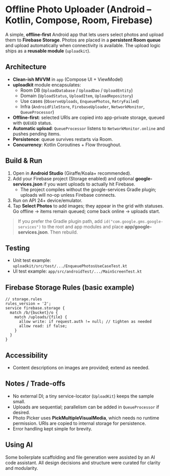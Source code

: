 # Offline Photo Uploader (Android – Kotlin, Compose, Room, Firebase)

A simple, **offline‑first** Android app that lets users select photos and upload them to **Firebase Storage**. Photos are placed in a **persistent Room queue** and upload automatically when connectivity is available. The upload logic ships as a **reusable module** (`uploadkit`).

## Architecture
- **Clean-ish MVVM** in `app` (Compose UI + ViewModel)
- **uploadkit** module encapsulates:
  - Room DB (`UploadDatabase` / `UploadDao` / `UploadEntity`)
  - Domain (`UploadStatus`, `UploadItem`, `UploadRepository`)
  - Use cases (`ObserveUploads`, `EnqueuePhotos`, `RetryFailed`)
  - Infra (`AndroidFileStore`, `FirebaseUploader`, `NetworkMonitor`, `QueueProcessor`)
- **Offline-first**: selected URIs are copied into app-private storage, queued with `QUEUED` status.
- **Automatic upload**: `QueueProcessor` listens to `NetworkMonitor.online` and pushes pending items.
- **Persistence**: queue survives restarts via Room.
- **Concurrency**: Kotlin Coroutines + Flow throughout.

## Build & Run
1. Open in **Android Studio** (Giraffe/Koala+ recommended).
2. Add your Firebase project (Storage enabled) and optional **google-services.json** if you want uploads to actually hit Firebase.
   - The project compiles without the google-services Gradle plugin; uploads will no-op unless Firebase connects.
3. Run on API 24+ device/emulator.
4. Tap **Select Photos** to add images; they appear in the grid with statuses. Go offline → items remain queued; come back online → uploads start.

> If you prefer the Gradle plugin path, add `id("com.google.gms.google-services")` to the root and app modules and place **app/google-services.json**. Then rebuild.

## Testing
- Unit test example: `uploadkit/src/test/.../EnqueuePhotosUseCaseTest.kt`
- UI test example: `app/src/androidTest/.../MainScreenTest.kt`

## Firebase Storage Rules (basic example)
```
// storage.rules
rules_version = '2';
service firebase.storage {
  match /b/{bucket}/o {
    match /uploads/{file} {
      allow write: if request.auth != null; // tighten as needed
      allow read: if false;
    }
  }
}
```

## Accessibility
- Content descriptions on images are provided; extend as needed.

## Notes / Trade-offs
- No external DI; a tiny service-locator (`UploadKit`) keeps the sample small.
- Uploads are sequential; parallelism can be added in `QueueProcessor` if desired.
- Photo Picker uses **PickMultipleVisualMedia**, which needs no runtime permission. URIs are copied to internal storage for persistence.
- Error handling kept simple for brevity.

## Using AI
Some boilerplate scaffolding and file generation were assisted by an AI code assistant. All design decisions and structure were curated for clarity and modularity.
